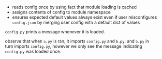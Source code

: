 - reads config once by using fact that module loading is cached
- assigns contents of config to module namespace
- ensures expected default values always exist even if user misconfigures
  `config.json` by merging user config witn a default dict of values

`config.py` prints a message whenever it is loaded.

observe that when `a.py` is ran, it imports `config.py` and `b.py`, and `b.py`
in turn imports `config.py`, however we only see the message indicating
`config.py` was loaded once.
